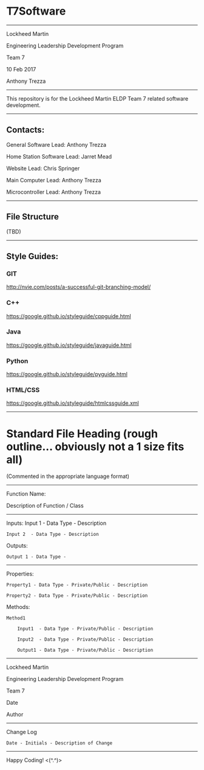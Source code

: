 # T7Software

------

Lockheed Martin

Engineering Leadership Development Program

Team 7

10 Feb 2017

Anthony Trezza


------

This repository is for the Lockheed Martin ELDP Team 7 related software development.

------
## Contacts:

General Software Lead:          Anthony Trezza 

Home Station Software Lead:     Jarret Mead

Website Lead:                   Chris Springer

Main Computer Lead:             Anthony Trezza

Microcontroller Lead:           Anthony Trezza

------

## File Structure
(TBD)

------

## Style Guides:

### GIT
http://nvie.com/posts/a-successful-git-branching-model/

### C++
https://google.github.io/styleguide/cppguide.html

### Java
https://google.github.io/styleguide/javaguide.html

### Python
https://google.github.io/styleguide/pyguide.html

### HTML/CSS
https://google.github.io/styleguide/htmlcssguide.xml


------
# Standard File Heading (rough outline... obviously not a 1 size fits all)

(Commented in the appropriate language format)

------

Function Name:

Description of Function / Class


------

Inputs:
    Input 1  - Data Type - Description
    
    Input 2  - Data Type - Description
    
Outputs:

    Output 1 - Data Type - 

------

Properties:

    Property1 - Data Type - Private/Public - Description
    
    Property2 - Data Type - Private/Public - Description
    
Methods:

    Method1
    
        Input1  - Data Type - Private/Public - Description
        
        Input2  - Data Type - Private/Public - Description
        
        Output1 - Data Type - Private/Public - Description
        

------

Lockheed Martin 

Engineering Leadership Development Program

Team 7

Date

Author


------

Change Log

    Date - Initials - Description of Change
    

------

Happy Coding! <(^.^)>

